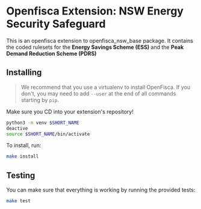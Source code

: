 # Openfisca Extension: NSW Energy Security Safeguard

This is an openfisca extension to openfisca_nsw_base package. It contains the coded rulesets for the **Energy Savings Scheme (ESS)** and the **Peak Demand Reduction Scheme (PDRS)**


## Installing

> We recommend that you use a virtualenv to install OpenFisca. If you don't,
you may need to add `--user` at the end of all commands starting by `pip`.

Make sure you CD into your extension's repository! 

```sh
python3 -m venv $SHORT_NAME
deactive
source $SHORT_NAME/bin/activate

```
To install, run:

```sh
make install
```

## Testing

You can make sure that everything is working by running the provided tests:

```sh
make test
```
